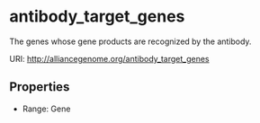 # antibody_target_genes

The genes whose gene products are recognized by the antibody.

URI: http://alliancegenome.org/antibody_target_genes



<!-- no inheritance hierarchy -->


## Properties

 * Range: Gene


